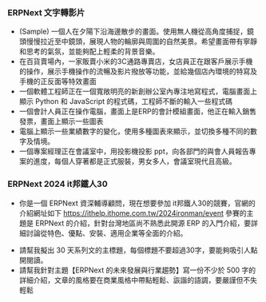 ### ERPNext 文字轉影片
* (Sample) 一個人在夕陽下沿海邊散步的畫面。使用無人機從高角度捕捉，鏡頭慢慢拉近至中鏡頭，展現人物的輪廓與周圍的自然美景。希望畫面帶有寧靜和思考的氣氛，並能夠配上輕柔的背景音樂。
* 在百貨賣場內，一家販賣小米的3C通路專賣店，女店員正在跟客戶展示手機的操作，展示手機操作的流暢及影片撥放等功能，並給幾個店內環境的特寫及手機的正反面等特效畫面
* 一個軟體工程師正在一個寬敞明亮的新創辦公室內專注地寫程式，電腦畫面上顯示 Python 和 JavaScript 的程式碼，工程師不斷的輸入一些程式碼
* 一個會計人員正在操作電腦，畫面上是ERP的會計模組畫面，他正在輸入銷售發票，畫面上顯示一些圖表
* 電腦上顯示一些業績數字的變化，使用多種圖表來顯示，並切換多種不同的數字及情境。
* 一個專案經理正在會議室中，用投影機投影 ppt，向各部門的與會人員報告專案的進度，每個人穿著都是正式服裝，男女多人，會議室現代且高級。

### ERPNext 2024 it邦鐵人30
* 你是一個 ERPNext 資深輔導顧問，現在想要參加 it邦鐵人30的競賽，官網的介紹網址如下 https://ithelp.ithome.com.tw/2024ironman/event
參賽的主題是 ERPNext 的介紹，針對台灣地區尚不熟悉此開源 ERP 的入門介紹，要詳細討論從特色、優點、安裝、適用企業等全面的介紹。

- 請幫我擬出 30 天系列文的主標題，每個標題不要超過30字，要能夠吸引人點開閱讀。
- 請幫我針對主題【ERPNext 的未來發展與行業趨勢】寫一份不少於 500 字的詳細介紹，文章的風格要在商業風格中帶點輕鬆、詼諧的語調，要嚴謹但不失輕鬆
